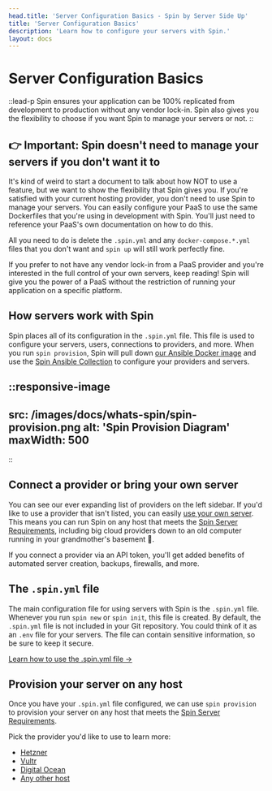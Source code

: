 ```yaml
---
head.title: 'Server Configuration Basics - Spin by Server Side Up'
title: 'Server Configuration Basics'
description: 'Learn how to configure your servers with Spin.'
layout: docs
---
```


# Server Configuration Basics
::lead-p
Spin ensures your application can be 100% replicated from development to production without any vendor lock-in. Spin also gives you the flexibility to choose if you want Spin to manage your servers or not.
::

## 👉 Important: Spin doesn't need to manage your servers if you don't want it to
It's kind of weird to start a document to talk about how NOT to use a feature, but we want to show the flexibility that Spin gives you. If you're satisfied with your current hosting provider, you don't need to use Spin to manage your servers. You can easily configure your PaaS to use the same Dockerfiles that you're using in development with Spin. You'll just need to reference your PaaS's own documentation on how to do this.

All you need to do is delete the `.spin.yml` and any `docker-compose.*.yml` files that you don't want and `spin up` will still work perfectly fine.

If you prefer to not have any vendor lock-in from a PaaS provider and you're interested in the full control of your own servers, keep reading! Spin will give you the power of a PaaS without the restriction of running your application on a specific platform.

## How servers work with Spin
Spin places all of its configuration in the `.spin.yml` file. This file is used to configure your servers, users, connections to providers, and more.
When you run `spin provision`, Spin will pull down [our Ansible Docker image](https://github.com/serversideup/docker-ansible/) and use the [Spin Ansible Collection](https://github.com/serversideup/ansible-collection-spin) to configure your providers and servers.

::responsive-image
---
src: /images/docs/whats-spin/spin-provision.png
alt: 'Spin Provision Diagram'
maxWidth: 500
---
::

## Connect a provider or bring your own server
You can see our ever expanding list of providers on the left sidebar. If you'd like to use a provider that isn't listed, you can easily [use your own server](/docs/providers/use-any-host). This means you can run Spin on any host that meets the [Spin Server Requirements](/docs/server-configuration/server-requirements), including big cloud providers down to an old computer running in your grandmother's basement 🤠.

If you connect a provider via an API token, you'll get added benefits of automated server creation, backups, firewalls, and more.

## The `.spin.yml` file
The main configuration file for using servers with Spin is the `.spin.yml` file. Whenever you run `spin new` or `spin init`, this file is created. By default, the `.spin.yml` file is not included in your Git repository. You could think of it as an `.env` file for your servers. The file can contain sensitive information, so be sure to keep it secure.

[Learn how to use the .spin.yml file →](/docs/server-configuration/spin-yml-usage)

## Provision your server on any host
Once you have your `.spin.yml` file configured, we can use `spin provision` to provision your server on any host that meets the [Spin Server Requirements](/docs/server-configuration/server-requirements).

Pick the provider you'd like to use to learn more:

- [Hetzner](/docs/providers/hetzner)
- [Vultr](/docs/providers/vultr)
- [Digital Ocean](/docs/providers/digitalocean)
- [Any other host](/docs/providers/use-any-host)
